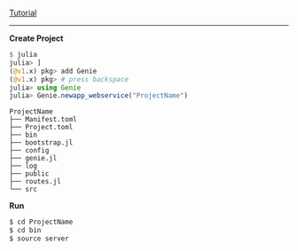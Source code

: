 [Tutorial](https://genieframework.github.io/Genie.jl/dev/tutorials/3--Getting_Started.html)

***

**Create Project**
```julia
$ julia
julia> ]
(@v1.x) pkg> add Genie
(@v1.x) pkg> # press backspace
julia> using Genie
julia> Genie.newapp_webservice("ProjectName")
```

```
ProjectName
├── Manifest.toml
├── Project.toml
├── bin
├── bootstrap.jl
├── config
├── genie.jl
├── log
├── public
├── routes.jl
└── src
```

**Run**

```bash
$ cd ProjectName
$ cd bin
$ source server
```